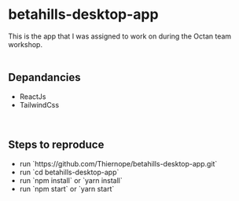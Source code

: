 # betahills-desktop-app <br/>
This is the app that I was assigned to work on during the Octan team workshop. <br/><br/>
<h2>Depandancies </h2> 
<ul>
  <li>ReactJs</li>
  <li>TailwindCss </>
</ul> 
  <br/>
  <h2>Steps to reproduce </h2>
  <ul>
    <li>run `https://github.com/Thiernope/betahills-desktop-app.git`</li>
    <li>run  `cd betahills-desktop-app` </li>
    <li>run  `npm install` or `yarn install`</li>
    <li>run `npm start` or `yarn start`</li>
  </ul>
